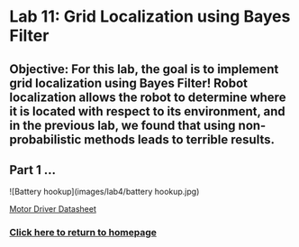 # Lab 11: Grid Localization using Bayes Filter

## Objective: For this lab, the goal is to implement grid localization using Bayes Filter! Robot localization allows the robot to determine where it is located with respect to its environment, and in the previous lab, we found that using non-probabilistic methods leads to terrible results.

## Part 1 ...

![Battery hookup](images/lab4/battery hookup.jpg)

[Motor Driver Datasheet](https://www.ti.com/lit/ds/symlink/drv8833.pdf?HQS=dis-dk-null-digikeymode-dsf-pf-null-wwe&ts=1646507944819&ref_url=https%253A%252F%252Fcei-lab.github.io%252F)

### [Click here to return to homepage](https://lyl24.github.io/lyl24-ece4960)
